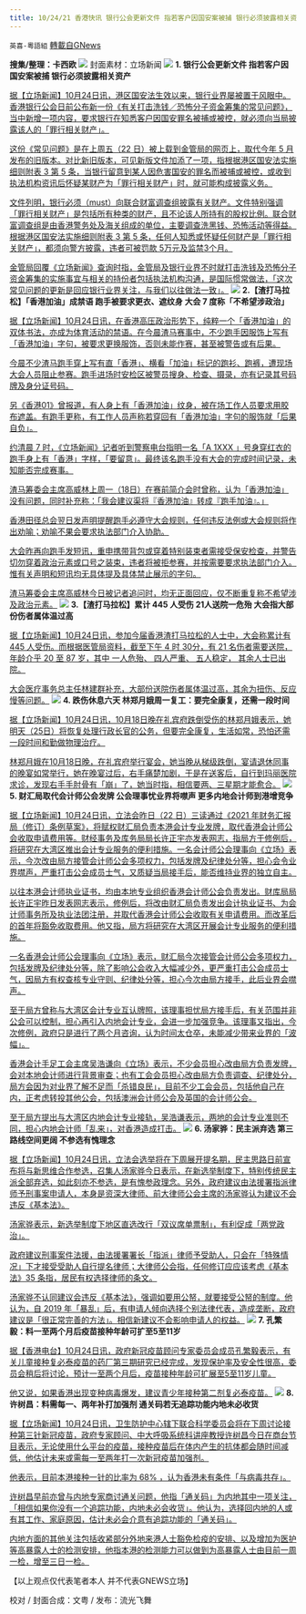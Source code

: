 ```yaml
---
title: 10/24/21 香港快讯 银行公会更新文件 指若客户因国安案被捕 银行必须披露相关资产
---
```

`英喜-粵語組` [轉載自GNews](https://gnews.org/zh-hans/1614621/)

**搜集/整理：卡西欧**
![](https://assets.gnews.org/wp-content/uploads/2021/10/1024fenmian.jpg)
封面素材：立场新闻
![](https://assets.gnews.org/wp-content/uploads/2021/10/Screen-Shot-2021-10-24-at-9.33.31-AM.png)
**1. 银行公会更新文件 指若客户因国安案被捕 银行必须披露相关资产**

[据【立场新闻】10月24日讯，港区国安法生效以来，银行业界屡被置于风眼中。香港银行公会日前公布新一份《有关打击洗钱／恐怖分子资金筹集的常见问题》，当中新增一项内容，要求银行在知悉客户因国安罪名被捕或被控，就必须向当局披露该人的「罪行相关财产」。](https://www.thestandnews.com/politics/銀行公會更新文件-指若客戶因國安案被捕-銀行必須披露相關資產)

[这份《常见问题》是在上周五（22 日）被上载到金管局的网页上，取代今年 5 月发布的旧版本。对比新旧版本，可见新版文件加添了一项，指根据港区国安法实施细则附表 3 第 5 条，当银行留意到某人因危害国安的罪名而被捕或被控，或收到执法机构资讯后怀疑某财产为「罪行相关财产」时，就可能构成披露义务。](https://www.thestandnews.com/politics/銀行公會更新文件-指若客戶因國安案被捕-銀行必須披露相關資產)

[文件列明，银行必须（must）向联合财富调查组披露有关财产。文件特别强调「罪行相关财产」是包括所有种类的财产，且不论该人所持有的股权比例。联合财富调查组是由香港警务处及海关组成的单位，主要调查洗黑钱、恐怖活动等得益。根据港区国安法实施细则附表 3 第 5 条，任何人知悉或怀疑任何财产是「罪行相关财产」，都须向警方披露，违者可被罚款 5万元及监禁3个月。](https://www.thestandnews.com/politics/銀行公會更新文件-指若客戶因國安案被捕-銀行必須披露相關資產)

[金管局回覆《立场新闻》查询时指，金管局及银行业界不时就打击洗钱及恐怖分子资金筹集的实施事宜与相关的持份者包括执法机构沟通，是国际惯常做法，「这次常见问题的更新是回应银行业界关注，与我们以往做法一致」。](https://www.thestandnews.com/politics/銀行公會更新文件-指若客戶因國安案被捕-銀行必須披露相關資產)
![](https://assets.gnews.org/wp-content/uploads/2021/10/Screen-Shot-2021-10-24-at-9.33.39-AM.png)
**2.【渣打马拉松】「香港加油」成禁语 跑手被要求更衣、遮纹身 大会 7 度称「不希望涉政治」**

[据【立场新闻】10月24日讯，在香港高压政治形势下，纯粹一个「香港加油」的双体书法，亦成为体育活动的禁语。在今晨渣马赛事中，不少跑手因服饰上写有「香港加油」字句，被要求更换服饰，否则未能作赛，甚至被警告或有后果。](https://www.thestandnews.com/politics/渣打馬拉松香港加油成禁語-跑手被要求更衣遮紋身-大會-7-度稱不希望涉政治避答)

[今晨不少渣马跑手穿上写有直「香港」、横看「加油」标记的跑衫、跑裤，遭现场大会人员阻止参赛。跑手进场时安检区被警员搜身、检查、摄录，亦有记录其号码牌及身分证号码。](https://www.thestandnews.com/politics/渣打馬拉松香港加油成禁語-跑手被要求更衣遮紋身-大會-7-度稱不希望涉政治避答)

[另《香港01》曾报道，有人身上有「香港加油」纹身，被在场工作人员要求用胶布遮盖。有跑手更称，有工作人员声称若穿回有「香港加油」字句的服饰就「后果自负」。](https://www.thestandnews.com/politics/渣打馬拉松香港加油成禁語-跑手被要求更衣遮紋身-大會-7-度稱不希望涉政治避答)

[约清晨 7 时，《立场新闻》记者听到警察电台指明一名「A 1XXX 」号身穿红衣的跑手身上有「香港」字样，「要留意」。最终该名跑手没有大会的完成时间记录，未知能否完成赛事。](https://www.thestandnews.com/politics/渣打馬拉松香港加油成禁語-跑手被要求更衣遮紋身-大會-7-度稱不希望涉政治避答)

[渣马筹委会主席高威林上周一（18日）在赛前简介会时曾称，认为「香港加油」没有问题，同时补充称：「我会建议渠将『香港加油』转成『跑手加油』。」](https://www.thestandnews.com/politics/渣打馬拉松香港加油成禁語-跑手被要求更衣遮紋身-大會-7-度稱不希望涉政治避答)

[香港田径总会翌日发声明提醒跑手必遵守大会规则，任何违反法例或大会规则将作出劝喻；劝喻不果会要求执法部门介入协助。](https://www.thestandnews.com/politics/渣打馬拉松香港加油成禁語-跑手被要求更衣遮紋身-大會-7-度稱不希望涉政治避答)

[大会昨再向跑手发短讯，重申携带背包或穿着特别装束者需接受保安检查，并警告切勿穿着政治元素或口号之装束，违者将被拒参赛，并按需要要求执法部门介入。惟有关声明和短讯均无具体提及具体禁止展示的字句。](https://www.thestandnews.com/politics/渣打馬拉松香港加油成禁語-跑手被要求更衣遮紋身-大會-7-度稱不希望涉政治避答)

[渣马筹委会主席高威林今日被记者追问时，均无正面回应，仅不断重复称不希望涉及政治元素。](https://www.thestandnews.com/politics/渣打馬拉松香港加油成禁語-跑手被要求更衣遮紋身-大會-7-度稱不希望涉政治避答)
![](https://assets.gnews.org/wp-content/uploads/2021/10/Screen-Shot-2021-10-24-at-9.33.47-AM.png)
**3.【渣打马拉松】累计 445 人受伤  21人送院一危殆 大会指大部份伤者属体温过高**

[据【立场新闻】10月24日讯，参加今届香港渣打马拉松的人士中，大会称累计有 445 人受伤。而根据医管局资料，截至下午 4 时 30分，有 21 名伤者需要送院，年龄介乎 20 至 87 岁，其中 一人危殆、 四人严重、 五人稳定， 其余人士已出院。](https://www.thestandnews.com/society/渣打馬拉松累計-445-人受傷-10人送院一危殆-大會指大部份傷者屬體溫過高)

[大会医疗事务总主任林建群补充，大部份送院伤者属体温过高，其余为扭伤、反应慢等问题。](https://www.thestandnews.com/society/渣打馬拉松累計-445-人受傷-10人送院一危殆-大會指大部份傷者屬體溫過高)
![](https://assets.gnews.org/wp-content/uploads/2021/10/Screen-Shot-2021-10-24-at-9.33.58-AM.png)
**4. 跌伤休息六天 林郑月娥周一复工：要完全康复，还需一段时间**

[据【立场新闻】10月24日讯，10月18日晚在礼宾府跌倒受伤的林郑月娥表示，她明天（25日）将恢复处理行政长官的公务，但要完全康复，生活如常，恐怕还需一段时间和勤做物理治疗。](https://www.thestandnews.com/politics/受傷休息六天-林鄭月娥周一恢復處理行政長官的公務)

[林郑月娥在10月18日晚，在礼宾府举行宴会，她当晚从梯级跌倒，宴请退休同事的晚宴如常举行，她在晚宴过后，右手痛楚加剧，于是在送客后，自行到玛丽医院求诊，发现右手手肘骨有「崩」了，她当时指，相信要两、三星期才能愈合。](https://www.thestandnews.com/politics/受傷休息六天-林鄭月娥周一恢復處理行政長官的公務)
![](https://assets.gnews.org/wp-content/uploads/2021/10/Screen-Shot-2021-10-24-at-9.34.08-AM.png)
**5. 财汇局取代会计师公会发牌 公会理事忧业界将噤声 更多内地会计师到港增竞争**

[据【立场新闻】10月24日讯，立法会昨日（22 日）三读通过《2021 年财务汇报局（修订）条例草案》，将赋权财汇局负责本港会计专业发牌，取代香港会计师公会收取申请费用等。财经事务及库务局局长许正宇亦发表网志，指局方于修例后，将研究在大湾区推出会计专业服务的便利措施。一名会计师公会理事向《立场》表示，今次改由局方接管会计师公会多项权力，包括发牌及纪律处分等，担心会令业界噤声，严重打击公会成员士气，又质疑当局接手后，能否维持业界的独立自主。](https://www.thestandnews.com/politics/財匯局取代會計師公會發牌-公會理事憂業界將噤聲-更多內地會計師到港增競爭)

[以往本港会计师执业证书，均由本地专业组织香港会计师公会负责发出。财库局局长许正宇昨日发表网志表示，修例后，将改由财汇局负责发出会计执业证书、为会计师事务所及执业法团注册，并取代香港会计师公会收取有关申请费用。而改革后的首年将豁免收取费用。他又指，局方将研究在大湾区开展会计专业服务的便利措施。](https://www.thestandnews.com/politics/財匯局取代會計師公會發牌-公會理事憂業界將噤聲-更多內地會計師到港增競爭)

[一名香港会计师公会理事向《立场》表示，财汇局今次接管会计师公会多项权力，包括发牌及纪律处分等，除了影响公会收入大幅减少外，更严重打击公会成员士气，因局方有权查核专业守则、纪律处分等，担心今次由局方接手，此后业界会噤声。](https://www.thestandnews.com/politics/財匯局取代會計師公會發牌-公會理事憂業界將噤聲-更多內地會計師到港增競爭)

[至于局方曾称与大湾区会计专业互认牌照，该理事担忧局方接手后，有关范围并非公会可以控制，担心再引入内地会计专业，会进一步加强竞争。该理事又指出，今次修例，政府只是进行了两个月咨询，认为时间太仓卒，未能减少带来业界的「波幅」。](https://www.thestandnews.com/politics/財匯局取代會計師公會發牌-公會理事憂業界將噤聲-更多內地會計師到港增競爭)

[香港会计手足工会主席吴浩谦向《立场》表示，不少会员担心改由局方负责发牌，会对本地会计师进行背景审查；也有工会会员担心改由局方负责调查、纪律处分，局方会因为对业界了解不足而「杀错良民」，目前不少工会会员，包括他自己在内，正考虑转投其他公会，包括澳洲会计师公会及英国的会计师公会。](https://www.thestandnews.com/politics/財匯局取代會計師公會發牌-公會理事憂業界將噤聲-更多內地會計師到港增競爭)

[至于局方提出与大湾区内地会计专业接轨，吴浩谦表示，两地的会计专业准则不同，担心内地会计师「乱来」，对香港造成打击。](https://www.thestandnews.com/politics/財匯局取代會計師公會發牌-公會理事憂業界將噤聲-更多內地會計師到港增競爭)
![](https://assets.gnews.org/wp-content/uploads/2021/10/Screen-Shot-2021-10-24-at-9.34.16-AM.png)
**6. 汤家骅：民主派弃选 第三路线空间更阔 不参选有愧理念**

[据【立场新闻】10月24日讯，立法会选举将在下周展开提名期，民主思路日前宣布将与新思维合作参选，召集人汤家骅今日表示，在新选举制度下，特别传统民主派全部弃选，如此刻亦不参选，是有愧参政理念。另外，政府建议由法援署指派律师予刑事案申请人，本身是资深大律师、前大律师公会主席的汤家骅认为建议不会违反《基本法》。](https://www.thestandnews.com/politics/湯家驊民主派棄選-第三路線空間更闊-不參選有愧理念)

[汤家骅表示，新选举制度下地区直选改行「双议席单票制」，有利促成「两党政治」。](https://www.thestandnews.com/politics/湯家驊民主派棄選-第三路線空間更闊-不參選有愧理念)

[政府建议刑事案件法援，由法援署署长「指派」律师予受助人，只会在「特殊情况」下才接受受助人自行提名律师；大律师公会指，任何修订应应该考虑《基本法》35 条指，居民有权选择律师的条文。](https://www.thestandnews.com/politics/湯家驊民主派棄選-第三路線空間更闊-不參選有愧理念)

[汤家骅不认同建议会违反《基本法》，强调如要用公帑，就要接受公帑的制度。他认为，自 2019 年「暴乱」后，有申请人倾向选择个别法律代表，造成垄断，政府建议是「很正常完善的方法」。相信新建议不会影响申请人的权益。](https://www.thestandnews.com/politics/湯家驊民主派棄選-第三路線空間更闊-不參選有愧理念)
![](https://assets.gnews.org/wp-content/uploads/2021/10/Screen-Shot-2021-10-24-at-9.34.24-AM.png)
**7. 孔繁毅：料一至两个月后疫苗接种年龄可扩至5至11岁**

[据【香港电台】10月24日讯，政府新冠疫苗顾问专家委员会成员孔繁毅表示，有关儿童接种复必泰疫苗的药厂第三期研究已经完成，发现保护率及安全性很高，委员会稍后将讨论，预计一至两个月后，疫苗接种年龄可扩展至5至11岁儿童。](https://news.rthk.hk/rthk/ch/component/k2/1616719-20211024.htm)

[他又说，如果香港出现变种病毒爆发，建议青少年接种第二剂复必泰疫苗。](https://news.rthk.hk/rthk/ch/component/k2/1616719-20211024.htm)
![](https://assets.gnews.org/wp-content/uploads/2021/10/Screen-Shot-2021-10-24-at-9.34.33-AM.png)
**8. 许树昌：料需每一、两年补打加强剂 通关码若无追踪功能内地未必收货**

[据【立场新闻】10月24日讯，卫生防护中心辖下联合科学委员会将在下周讨论接种第三针新冠疫苗，政府专家顾问、中大呼吸系统科讲座教授许树昌今日在商台节目表示，无论使用什么平台的疫苗，接种疫苗后在体内产生的抗体都会随时间减低，他估计未来或需每一至两年打一次新冠疫苗加强剂。](https://www.thestandnews.com/society/許樹昌料需每一兩年補打加強劑-通關碼若無追蹤功能內地未必收貨)

[他表示，目前本港接种一针的比率为 68% ，认为香港未有条件「与病毒共存」。](https://www.thestandnews.com/society/許樹昌料需每一兩年補打加強劑-通關碼若無追蹤功能內地未必收貨)

[许树昌早前亦曾与内地专家商讨通关问题，他指「通关码」为内地其中一项关注，「相信如果你没有一个追踪功能，内地未必会收货」。他认为，选择回内地的人或有其工作、家庭原因，估计未必会介意有追踪功能的「通关码」。](https://www.thestandnews.com/society/許樹昌料需每一兩年補打加強劑-通關碼若無追蹤功能內地未必收貨)

[内地方面的其他关注包括收紧部分外地来港人士豁免检疫的安排、以及增加为医护等高暴露人士的检测安排，他指本港的检测能力可以做到为高暴露人士由目前一周一检，增至三日一检。](https://www.thestandnews.com/society/許樹昌料需每一兩年補打加強劑-通關碼若無追蹤功能內地未必收貨)

【以上观点仅代表笔者本人 并不代表GNEWS立场】

校对 / 封面合成：文粤 / 发布：流光飞舞
